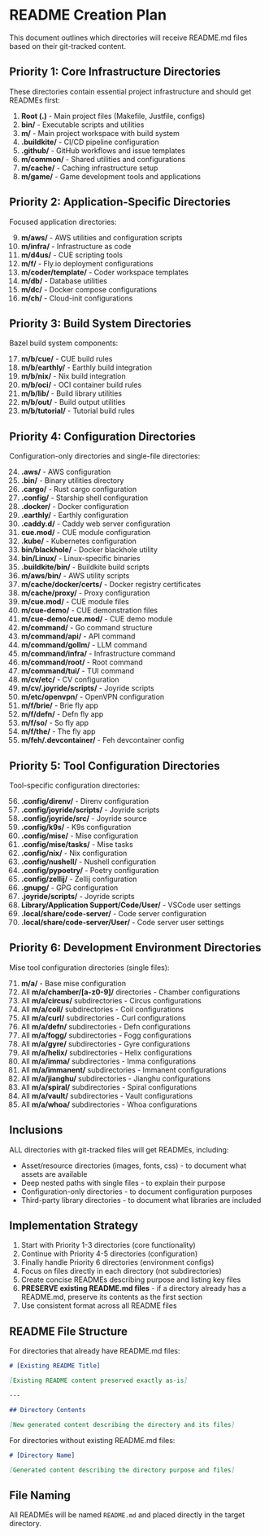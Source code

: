 # README Creation Plan

This document outlines which directories will receive README.md files based on their git-tracked content.

## Priority 1: Core Infrastructure Directories

These directories contain essential project infrastructure and should get READMEs first:

1. **Root (.)** - Main project files (Makefile, Justfile, configs)
2. **bin/** - Executable scripts and utilities
3. **m/** - Main project workspace with build system
4. **.buildkite/** - CI/CD pipeline configuration
5. **.github/** - GitHub workflows and issue templates
6. **m/common/** - Shared utilities and configurations
7. **m/cache/** - Caching infrastructure setup
8. **m/game/** - Game development tools and applications

## Priority 2: Application-Specific Directories

Focused application directories:

9. **m/aws/** - AWS utilities and configuration scripts
10. **m/infra/** - Infrastructure as code
11. **m/d4us/** - CUE scripting tools
12. **m/f/** - Fly.io deployment configurations
13. **m/coder/template/** - Coder workspace templates
14. **m/db/** - Database utilities
15. **m/dc/** - Docker compose configurations
16. **m/ch/** - Cloud-init configurations

## Priority 3: Build System Directories

Bazel build system components:

17. **m/b/cue/** - CUE build rules
18. **m/b/earthly/** - Earthly build integration
19. **m/b/nix/** - Nix build integration
20. **m/b/oci/** - OCI container build rules
21. **m/b/lib/** - Build library utilities
22. **m/b/out/** - Build output utilities
23. **m/b/tutorial/** - Tutorial build rules

## Priority 4: Configuration Directories

Configuration-only directories and single-file directories:

24. **.aws/** - AWS configuration
25. **.bin/** - Binary utilities directory
26. **.cargo/** - Rust cargo configuration
27. **.config/** - Starship shell configuration
28. **.docker/** - Docker configuration
29. **.earthly/** - Earthly configuration
30. **.caddy.d/** - Caddy web server configuration
31. **cue.mod/** - CUE module configuration
32. **.kube/** - Kubernetes configuration
33. **bin/blackhole/** - Docker blackhole utility
34. **bin/Linux/** - Linux-specific binaries
35. **.buildkite/bin/** - Buildkite build scripts
36. **m/aws/bin/** - AWS utility scripts
37. **m/cache/docker/certs/** - Docker registry certificates
38. **m/cache/proxy/** - Proxy configuration
39. **m/cue.mod/** - CUE module files
40. **m/cue-demo/** - CUE demonstration files
41. **m/cue-demo/cue.mod/** - CUE demo module
42. **m/command/** - Go command structure
43. **m/command/api/** - API command
44. **m/command/gollm/** - LLM command
45. **m/command/infra/** - Infrastructure command
46. **m/command/root/** - Root command
47. **m/command/tui/** - TUI command
48. **m/cv/etc/** - CV configuration
49. **m/cv/.joyride/scripts/** - Joyride scripts
50. **m/etc/openvpn/** - OpenVPN configuration
51. **m/f/brie/** - Brie fly app
52. **m/f/defn/** - Defn fly app
53. **m/f/so/** - So fly app
54. **m/f/the/** - The fly app
55. **m/feh/.devcontainer/** - Feh devcontainer config

## Priority 5: Tool Configuration Directories

Tool-specific configuration directories:

56. **.config/direnv/** - Direnv configuration
57. **.config/joyride/scripts/** - Joyride scripts
58. **.config/joyride/src/** - Joyride source
59. **.config/k9s/** - K9s configuration
60. **.config/mise/** - Mise configuration
61. **.config/mise/tasks/** - Mise tasks
62. **.config/nix/** - Nix configuration
63. **.config/nushell/** - Nushell configuration
64. **.config/pypoetry/** - Poetry configuration
65. **.config/zellij/** - Zellij configuration
66. **.gnupg/** - GPG configuration
67. **.joyride/scripts/** - Joyride scripts
68. **Library/Application Support/Code/User/** - VSCode user settings
69. **.local/share/code-server/** - Code server configuration
70. **.local/share/code-server/User/** - Code server user settings

## Priority 6: Development Environment Directories

Mise tool configuration directories (single files):

71. **m/a/** - Base mise configuration
72. All **m/a/chamber/[a-z0-9]/** directories - Chamber configurations
73. All **m/a/circus/** subdirectories - Circus configurations
74. All **m/a/coil/** subdirectories - Coil configurations
75. All **m/a/curl/** subdirectories - Curl configurations
76. All **m/a/defn/** subdirectories - Defn configurations
77. All **m/a/fogg/** subdirectories - Fogg configurations
78. All **m/a/gyre/** subdirectories - Gyre configurations
79. All **m/a/helix/** subdirectories - Helix configurations
80. All **m/a/imma/** subdirectories - Imma configurations
81. All **m/a/immanent/** subdirectories - Immanent configurations
82. All **m/a/jianghu/** subdirectories - Jianghu configurations
83. All **m/a/spiral/** subdirectories - Spiral configurations
84. All **m/a/vault/** subdirectories - Vault configurations
85. All **m/a/whoa/** subdirectories - Whoa configurations

## Inclusions

ALL directories with git-tracked files will get READMEs, including:
- Asset/resource directories (images, fonts, css) - to document what assets are available
- Deep nested paths with single files - to explain their purpose
- Configuration-only directories - to document configuration purposes
- Third-party library directories - to document what libraries are included

## Implementation Strategy

1. Start with Priority 1-3 directories (core functionality)
2. Continue with Priority 4-5 directories (configuration)
3. Finally handle Priority 6 directories (environment configs)
4. Focus on files directly in each directory (not subdirectories)
5. Create concise READMEs describing purpose and listing key files
6. **PRESERVE existing README.md files** - if a directory already has a README.md, preserve its contents as the first section
7. Use consistent format across all README files

## README File Structure

For directories that already have README.md files:
```markdown
# [Existing README Title]

[Existing README content preserved exactly as-is]

---

## Directory Contents

[New generated content describing the directory and its files]
```

For directories without existing README.md files:
```markdown
# [Directory Name]

[Generated content describing the directory purpose and files]
```

## File Naming

All READMEs will be named `README.md` and placed directly in the target directory.